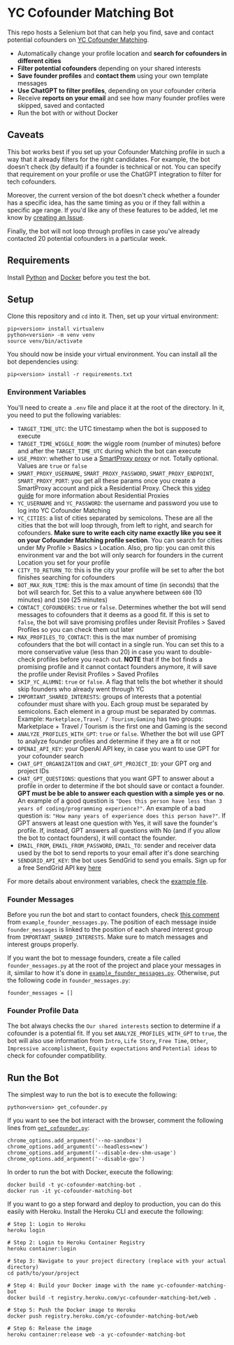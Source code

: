# YC Cofounder Matching Bot

This repo hosts a Selenium bot that can help you find, save and contact potential cofounders on [YC Cofounder Matching](https://www.ycombinator.com/cofounder-matching).

* Automatically change your profile location and **search for cofounders in different cities**
* **Filter potential cofounders** depending on your shared interests
* **Save founder profiles** and **contact them** using your own template messages
* **Use ChatGPT to filter profiles**, depending on your cofounder criteria
* Receive **reports on your email** and see how many founder profiles were skipped, saved and contacted
* Run the bot with or without Docker

## Caveats

This bot works best if you set up your Cofounder Matching profile in such a way that it already filters for the right candidates. For example, the bot doesn't check (by default) if a founder is technical or not. You can specify that requirement on your profile or use the ChatGPT integration to filter for tech cofounders.

Moreover, the current version of the bot doesn't check whether a founder has a specific idea, has the same timing as you or if they fall within a specific age range. If you'd like any of these features to be added, let me know by [creating an Issue](https://github.com/stefanionescu/yc-cofounder-matching-bot/issues).

Finally, the bot will not loop through profiles in case you've already contacted 20 potential cofounders in a particular week.

## Requirements

Install [Python](https://www.python.org/downloads/) and [Docker](https://docs.docker.com/engine/install/) before you test the bot.

## Setup

Clone this repository and `cd` into it. Then, set up your virtual environment:

```
pip<version> install virtualenv
python<version> -m venv venv
source venv/bin/activate
```

You should now be inside your virtual environment. You can install all the bot dependencies using:

```
pip<version> install -r requirements.txt
```

### Environment Variables

You'll need to create a `.env` file and place it at the root of the directory. In it, you need to put the following variables:

- `TARGET_TIME_UTC`: the UTC timestamp when the bot is supposed to execute
- `TARGET_TIME_WIGGLE_ROOM`: the wiggle room (number of minutes) before and after the `TARGET_TIME_UTC` during which the bot can execute
- `USE_PROXY`: whether to use a [SmartProxy proxy](https://smartproxy.com/) or not. Totally optional. Values are `true` or `false`
- `SMART_PROXY_USERNAME`, `SMART_PROXY_PASSWORD`, `SMART_PROXY_ENDPOINT`, `SMART_PROXY_PORT`: you get all these params once you create a SmartProxy account and pick a Residential Proxy. Check this [video guide](https://smartproxy.com/blog/how-to-set-up-and-use-residential-proxies) for more information about Residential Proxies
- `YC_USERNAME` and `YC_PASSWORD`: the username and password you use to log into YC Cofounder Matching
- `YC_CITIES`: a list of cities separated by semicolons. These are all the cities that the bot will loop through, from left to right, and search for cofounders. **Make sure to write each city name exactly like you see it on your Cofounder Matching profile section**. You can search for cities under My Profile > Basics > Location. Also, pro tip: you can omit this environment var and the bot will only search for founders in the current Location you set for your profile
- `CITY_TO_RETURN_TO`: this is the city your profile will be set to after the bot finishes searching for cofounders
- `BOT_MAX_RUN_TIME`: this is the max amount of time (in seconds) that the bot will search for. Set this to a value anywhere between `600` (10 minutes) and `1500` (25 minutes)
- `CONTACT_COFOUNDERS`: `true` or `false`. Determines whether the bot will send messages to cofounders that it deems as a good fit. If this is set to `false`, the bot will save promising profiles under Revisit Profiles > Saved Profiles so you can check them out later
- `MAX_PROFILES_TO_CONTACT`: this is the max number of promising cofounders that the bot will contact in a single run. You can set this to a more conservative value (less than 20) in case you want to double-check profiles before you reach out. **NOTE** that if the bot finds a promising profile and it cannot contact founders anymore, it will save the profile under Revisit Profiles > Saved Profiles
- `SKIP_YC_ALUMNI`: `true` or `false`. A flag that tells the bot whether it should skip founders who already went through YC
- `IMPORTANT_SHARED_INTERESTS`: groups of interests that a potential cofounder must share with you. Each group must be separated by semicolons. Each element in a group must be separated by commas. Example: `Marketplace,Travel / Tourism;Gaming` has two groups: Marketplace + Travel / Tourism is the first one and Gaming is the second
- `ANALYZE_PROFILES_WITH_GPT`: `true` or `false`. Whether the bot will use GPT to analyze founder profiles and determine if they are a fit or not
- `OPENAI_API_KEY`: your OpenAI API key, in case you want to use GPT for your cofounder search
- `CHAT_GPT_ORGANIZATION` and `CHAT_GPT_PROJECT_ID`: your GPT org and project IDs
- `CHAT_GPT_QUESTIONS`: questions that you want GPT to answer about a profile in order to determine if the bot should save or contact a founder. **GPT must be be able to answer each question with a simple yes or no**. An example of a good question is `"Does this person have less than 3 years of coding/programming experience?"`. An example of a bad question is: `"How many years of experience does this person have?"`. If GPT answers at least one question with Yes, it will save the founder's profile. If, instead, GPT answers all questions with No (and if you allow the bot to contact founders), it will contact the founder.
- `EMAIL_FROM`, `EMAIL_FROM_PASSWORD`, `EMAIL_TO`: sender and receiver data used by the bot to send reports to your email after it's done searching
- `SENDGRID_API_KEY`: the bot uses SendGrid to send you emails. Sign up for a free SendGrid API key [here](https://signup.sendgrid.com/)

For more details about environment variables, check the [example file](./.env.example).

### Founder Messages
Before you run the bot and start to contact founders, check [this comment](https://github.com/stefanionescu/yc-cofounder-matching-bot/blob/6d0bd4c32fa20581de7fc0112b93a7dcfde7f4f2/example_founder_messages.py#L2) from `example_founder_messages.py`. The position of each message inside `founder_messages` is linked to the position of each shared interest group from `IMPORTANT_SHARED_INTERESTS`. Make sure to match messages and interest groups properly.

If you want the bot to message founders, create a file called `founder_messages.py` at the root of the project and place your messages in it, similar to how it's done in [`example_founder_messages.py`](./example_founder_messages.py). Otherwise, put the following code in `founder_messages.py`:

```
founder_messages = []
```

### Founder Profile Data

The bot always checks the `Our shared interests` section to determine if a cofounder is a potential fit. If you set `ANALYZE_PROFILES_WITH_GPT` to `true`, the bot will also use information from `Intro`, `Life Story`, `Free Time`, `Other`, `Impressive accomplishment`, `Equity expectations` and `Potential ideas` to check for cofounder compatibility.

## Run the Bot

The simplest way to run the bot is to execute the following:

```
python<version> get_cofounder.py
```

If you want to see the bot interact with the browser, comment the following lines from [`get_cofounder.py`](./get_cofounder.py):

```
chrome_options.add_argument('--no-sandbox')
chrome_options.add_argument('--headless=new')
chrome_options.add_argument('--disable-dev-shm-usage')
chrome_options.add_argument('--disable-gpu')
```

In order to run the bot with Docker, execute the following:

```
docker build -t yc-cofounder-matching-bot .
docker run -it yc-cofounder-matching-bot
```

If you want to go a step forward and deploy to production, you can do this easily with Heroku. Install the Heroku CLI and execute the following:

```
# Step 1: Login to Heroku
heroku login

# Step 2: Login to Heroku Container Registry
heroku container:login

# Step 3: Navigate to your project directory (replace with your actual directory)
cd path/to/your/project

# Step 4: Build your Docker image with the name yc-cofounder-matching-bot
docker build -t registry.heroku.com/yc-cofounder-matching-bot/web .

# Step 5: Push the Docker image to Heroku
docker push registry.heroku.com/yc-cofounder-matching-bot/web

# Step 6: Release the image
heroku container:release web -a yc-cofounder-matching-bot
```